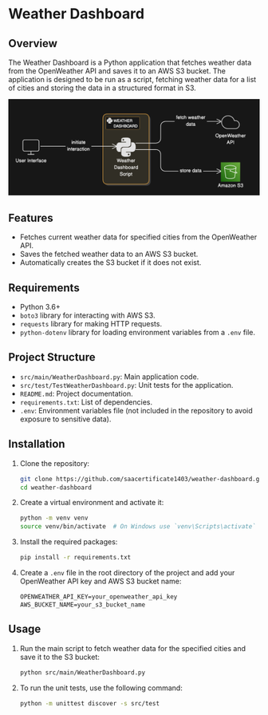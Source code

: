 # Weather Dashboard

## Overview

The Weather Dashboard is a Python application that fetches weather data from the OpenWeather API and saves it to an AWS S3 bucket. The application is designed to be run as a script, fetching weather data for a list of cities and storing the data in a structured format in S3.

![Weather Dashboard Architect](/src/images/weather_dashboard_architect_diagram.png)

## Features

- Fetches current weather data for specified cities from the OpenWeather API.
- Saves the fetched weather data to an AWS S3 bucket.
- Automatically creates the S3 bucket if it does not exist.

## Requirements

- Python 3.6+
- `boto3` library for interacting with AWS S3.
- `requests` library for making HTTP requests.
- `python-dotenv` library for loading environment variables from a `.env` file.

## Project Structure
- `src/main/WeatherDashboard.py`: Main application code.
- `src/test/TestWeatherDashboard.py`: Unit tests for the application.
- `README.md`: Project documentation.
- `requirements.txt`: List of dependencies.
- `.env`: Environment variables file (not included in the repository to avoid exposure to sensitive data).

## Installation

1. Clone the repository:
    ```sh
    git clone https://github.com/saacertificate1403/weather-dashboard.git
    cd weather-dashboard
    ```

2. Create a virtual environment and activate it:
    ```sh
    python -m venv venv
    source venv/bin/activate  # On Windows use `venv\Scripts\activate`
    ```

3. Install the required packages:
    ```sh
    pip install -r requirements.txt
    ```

4. Create a `.env` file in the root directory of the project and add your OpenWeather API key and AWS S3 bucket name:
    ```env
    OPENWEATHER_API_KEY=your_openweather_api_key
    AWS_BUCKET_NAME=your_s3_bucket_name
    ```

## Usage

1. Run the main script to fetch weather data for the specified cities and save it to the S3 bucket:
    ```sh
    python src/main/WeatherDashboard.py
    ```

2. To run the unit tests, use the following command:
    ```sh
    python -m unittest discover -s src/test
    ```